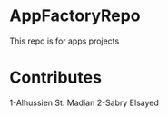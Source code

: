# AppFactoryRepo
This repo is for apps projects
# Contributes
1-Alhussien St. Madian
2-Sabry Elsayed
